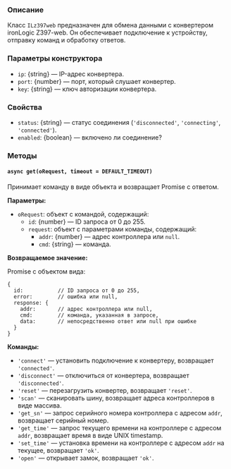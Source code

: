### Описание

Класс `ILz397web` предназначен для обмена данными с конвертером ironLogic Z397-web. Он обеспечивает подключение к устройству, отправку команд и обработку ответов.

### Параметры конструктора

- `ip`: {string} — IP-адрес конвертера.
- `port`: {number} — порт, который слушает конвертер.
- `key`: {string} — ключ авторизации конвертера.

### Свойства

- `status`: {string} — статус соединения (`'disconnected'`, `'connecting'`, `'connected'`).
- `enabled`: {boolean} — включено ли соединение?

### Методы

#### `async get(oRequest, timeout = DEFAULT_TIMEOUT)`

Принимает команду в виде объекта и возвращает Promise с ответом.

**Параметры:**

- `oRequest`: объект с командой, содержащий:
  - `id`: {number} — ID запроса от 0 до 255.
  - `request`: объект с параметрами команды, содержащий:
    - `addr`: {number} — адрес контроллера или `null`.
    - `cmd`: {string} — команда.

**Возвращаемое значение:**

Promise с объектом вида:

```
{
  id:           // ID запроса от 0 до 255,
  error:        // ошибка или null,
  response: {
    addr:       // адрес контроллера или null,
    cmd:        // команда, указанная в запросе,
    data:       // непосредственно ответ или null при ошибке
  }
}
```

**Команды:**

- `'connect'` — установить подключение к конвертеру, возвращает `'connected'`.
- `'disconnect'` — отключиться от конвертера, возвращает `'disconnected'`.
- `'reset'` — перезагрузить конвертер, возвращает `'reset'`.
- `'scan'` — сканировать шину, возвращает адреса контроллеров в виде массива.
- `'get_sn'` — запрос серийного номера контроллера с адресом `addr`, возвращает серийный номер.
- `'get_time'` — запрос текущего времени на контроллере с адресом `addr`, возвращает время в виде UNIX timestamp.
- `'set_time'` — установка времени на контроллере с адресом `addr` на текущее, возвращает `'ok'`.
- `'open'` — открывает замок, возвращает `'ok'`.
